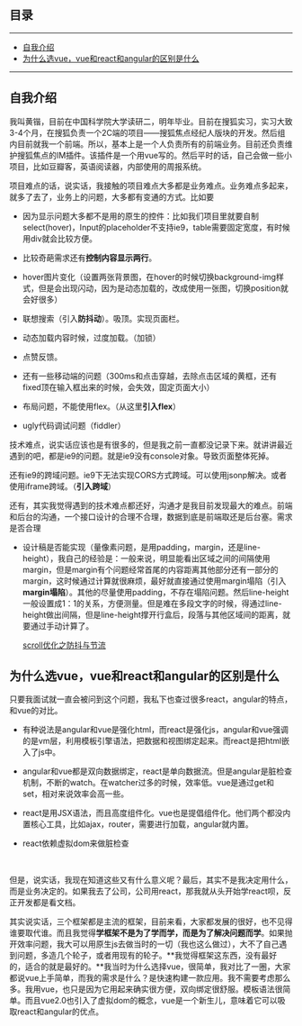 ## 目录
---
- [自我介绍](#自我介绍)
- [为什么选vue，vue和react和angular的区别是什么](#为什么选vue，vue和react和angular的区别是什么)
---



## 自我介绍



我叫黄锴，目前在中国科学院大学读研二，明年毕业。目前在搜狐实习，实习大致3-4个月，在搜狐负责一个2C端的项目——搜狐焦点经纪人版块的开发。然后组内目前就我一个前端。所以，基本上是一个人负责所有的前端业务。目前还负责维护搜狐焦点的IM插件。该插件是一个用vue写的。然后平时的话，自己会做一些小项目，比如豆瓣客，英语阅读器，内部使用的周报系统。



项目难点的话，说实话，我接触的项目难点大多都是业务难点。业务难点多起来，就多了去了，业务上的问题，大多都有变通的方式。比如要



- 因为显示问题大多都不是用的原生的控件：比如我们项目里就要自制select(hover)，Input的placeholder不支持ie9，table需要固定宽度，有时候用div就会比较方便。

- 比较奇葩需求还有**控制内容显示两行**。

- hover图片变化（设置两张背景图，在hover的时候切换background-img样式，但是会出现闪动，因为是动态加载的，改成使用一张图，切换position就会好很多）

- 联想搜索（引入**防抖动**）。吸顶。实现页面栏。

- 动态加载内容时候，过度加载。（加锁）

- 点赞反馈。

- 还有一些移动端的问题（300ms和点击穿越，去除点击区域的黄框，还有fixed顶在输入框出来的时候，会失效，固定页面大小）

- 布局问题，不能使用flex。（从这里**引入flex**）

- ugly代码调试问题（fiddler）



技术难点，说实话应该也是有很多的，但是我之前一直都没记录下来。就讲讲最近遇到的吧，都是ie9的问题。就是ie9没有console对象。导致页面整体死掉。



还有ie9的跨域问题。ie9下无法实现CORS方式跨域。可以使用jsonp解决。或者使用iframe跨域。（**引入跨域**）







还有，其实我觉得遇到的技术难点都还好，沟通才是我目前发现最大的难点。前端和后台的沟通，一个接口设计的合理不合理，数据到底是前端取还是后台塞。需求是否合理



- 设计稿是否能实现（量像素问题，是用padding，margin，还是line-height），我自己的经验是：一般来说，明显能看出区域之间的间隔使用margin，但是margin有个问题经常首尾的内容距离其他部分还有一部分的margin，这时候通过计算就很麻烦，最好就直接通过使用margin塌陷（引入**margin塌陷**）。其他的尽量使用padding，不存在塌陷问题。然后line-height一般设置成1：1的关系，方便测量。但是难在多段文字的时候，得通过line-height做出间隔，但是line-height撑开行盒后，段落与其他区域间的距离，就要通过手动计算了。



  [scroll优化之防抖与节流](https://segmentfault.com/a/1190000007676390)













## 为什么选vue，vue和react和angular的区别是什么



只要我面试就一直会被问到这个问题，我私下也查过很多react，angular的特点，和vue的对比。



- 有种说法是angular和vue是强化html，而react是强化js，angular和vue强调的是vm层，利用模板引擎语法，把数据和视图绑定起来。而react是把html嵌入了js中。



- angular和vue都是双向数据绑定，react是单向数据流。但是angular是脏检查机制，不断的watch。在watcher过多的时候，效率低。vue是通过get和set，相对来说效率会高一些。



- react是用JSX语法，而且高度组件化。vue也是提倡组件化。他们两个都没内置核心工具，比如ajax，router，需要进行加载，angular就内置。



- react依赖虚拟dom来做脏检查



  ​



但是，说实话，我现在知道这些又有什么意义呢？最后，其实不是我决定用什么，而是业务决定的。如果我去了公司，公司用react，那我就从头开始学react呗，反正开发都是看文档。







其实说实话，三个框架都是主流的框架，目前来看，大家都发展的很好，也不见得谁要取代谁。而且我觉得**学框架不是为了学而学，而是为了解决问题而学**。如果抛开效率问题，我大可以用原生js去做当时的一切（我也这么做过），大不了自己遇到问题，多造几个轮子，或者用现有的轮子。**我觉得框架这东西，没有最好的，适合的就是最好的。**我当时为什么选择vue，很简单，我对比了一圈，大家都说vue上手简单，而我的需求是什么？是快速构建一款应用。我不需要考虑那么多。我用vue，也只是因为它用起来确实很方便，双向绑定很舒服。模板语法很简单。而且vue2.0也引入了虚拟dom的概念，vue是一个新生儿，意味着它可以吸取react和angular的优点。























